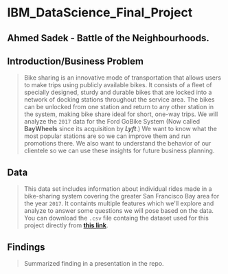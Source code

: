 # IBM_DataScience_Final_Project

## Ahmed Sadek - Battle of the Neighbourhoods.

## Introduction/Business Problem
>Bike sharing is an innovative mode of transportation that allows users to make trips using publicly available bikes. It consists of a fleet of specially designed, sturdy and durable bikes that are locked into a network of docking stations throughout the service area. The bikes can be unlocked from one station and return to any other station in the system, making bike share ideal for short, one-way trips. We will analyze the `2017` data for the Ford GoBike System (Now called **BayWheels** since its acquisition by _**Lyft**_.) We want to know what the most popular stations are so we can improve them and run promotions there. We also want to understand the behavior of our clientele so we can use these insights for future business planning.

## Data
> This data set includes information about individual rides made in a bike-sharing system covering the greater San Francisco Bay area for the year `2017`. It containts multiple features which we'll explore and analyze to answer some questions we will pose based on the data. You can download the `.csv` file containg the dataset used for this project directly from **[this link](https://s3.amazonaws.com/fordgobike-data/2017-fordgobike-tripdata.csv)**.


## Findings
> Summarized finding in a presentation in the repo.
